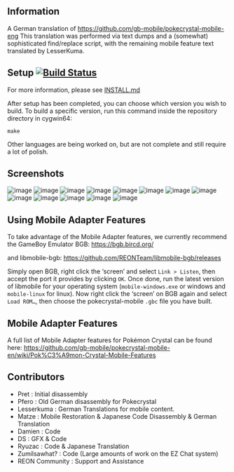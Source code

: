 ## Information 

A German translation of https://github.com/gb-mobile/pokecrystal-mobile-eng
This translation was performed via text dumps and a (somewhat) sophisticated find/replace script, with the remaining mobile feature text translated by LesserKuma.

## Setup [![Build Status][ci-badge]][ci]

For more information, please see [INSTALL.md](INSTALL.md)

After setup has been completed, you can choose which version you wish to build.
To build a specific version, run this command inside the repository directory in cygwin64:

`make`


Other languages are being worked on, but are not complete and still require a lot of polish.

## Screenshots

![image](https://github.com/gb-mobile/pokecrystal-mobile-ger/assets/110418063/ba663136-d7fa-423e-974d-7cf0f05362fd)
![image](https://github.com/gb-mobile/pokecrystal-mobile-ger/assets/110418063/b4ceadf8-592b-41ca-8cf9-ce4f397d01ab)
![image](https://github.com/gb-mobile/pokecrystal-mobile-ger/assets/110418063/062796fd-380d-4a21-8f3f-93a4fd220772)
![image](https://github.com/gb-mobile/pokecrystal-mobile-ger/assets/110418063/07190487-05ff-4bf7-b68e-cd41161c97ca)
![image](https://github.com/gb-mobile/pokecrystal-mobile-ger/assets/110418063/d3ff672c-54b5-4b28-8cc1-e327d2bd0744)
![image](https://github.com/gb-mobile/pokecrystal-mobile-ger/assets/110418063/9df60976-2b40-41f1-bc26-a7cde97adaba)
![image](https://github.com/gb-mobile/pokecrystal-mobile-ger/assets/110418063/72732978-9cf7-471d-8314-d7c5cb634f82)
![image](https://github.com/gb-mobile/pokecrystal-mobile-ger/assets/110418063/530794b4-83ea-4097-aef4-ec43b6e4907a)
![image](https://github.com/gb-mobile/pokecrystal-mobile-ger/assets/110418063/e28e5656-ea85-452d-872d-d1d2b6b8a360)
![image](https://github.com/gb-mobile/pokecrystal-mobile-ger/assets/110418063/dc35bc4e-8086-4c8d-a79d-b3d2c1e41108)
![image](https://github.com/gb-mobile/pokecrystal-mobile-ger/assets/110418063/88ae5a4b-a52f-432a-8142-ef03920594c5)
![image](https://github.com/gb-mobile/pokecrystal-mobile-ger/assets/110418063/d8c279cf-1c1e-45b4-a823-39b15d0aceb2)
![image](https://github.com/gb-mobile/pokecrystal-mobile-ger/assets/110418063/739c6d36-51bf-43ef-8677-2ce1f7fd49c6)

## Using Mobile Adapter Features

To take advantage of the Mobile Adapter features, we currently recommend the GameBoy Emulator BGB:
https://bgb.bircd.org/

and libmobile-bgb:
https://github.com/REONTeam/libmobile-bgb/releases

Simply open BGB, right click the ‘screen’ and select `Link > Listen`, then accept the port it provides by clicking `OK`.
Once done, run the latest version of libmobile for your operating system (`mobile-windows.exe` or windows and `mobile-linux` for linux).
Now right click the ‘screen’ on BGB again and select `Load ROM…`, then choose the pokecrystal-mobile `.gbc` file you have built.

## Mobile Adapter Features

A full list of Mobile Adapter features for Pokémon Crystal can be found here:
https://github.com/gb-mobile/pokecrystal-mobile-en/wiki/Pok%C3%A9mon-Crystal-Mobile-Features

## Contributors

- Pret           : Initial disassembly
- Pfero          : Old German disassembly for Pokecrystal
- Lesserkuma     : German Translations for mobile content.
- Matze          : Mobile Restoration & Japanese Code Disassembly & German Translation
- Damien         : Code
- DS             : GFX & Code
- Ryuzac         : Code & Japanese Translation
- Zumilsawhat?   : Code (Large amounts of work on the EZ Chat system)
- REON Community : Support and Assistance

[ci]: https://github.com/pret/pokecrystal/actions
[ci-badge]: https://github.com/pret/pokecrystal/actions/workflows/main.yml/badge.svg
